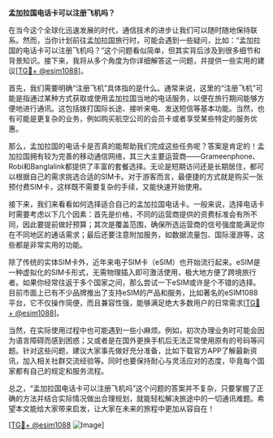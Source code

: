 **孟加拉国电话卡可以注册飞机吗？**

在当今这个全球化迅速发展的时代，通信技术的进步让我们可以随时随地保持联系。然而，当你计划前往孟加拉国旅行时，可能会遇到一些疑问，比如：“孟加拉国的电话卡可以注册飞机吗？”这个问题看似简单，但其实背后涉及到很多细节和背景知识。接下来，我将从多个角度为你详细解答这一问题，并提供一些实用的建议[[TG💪+ @esim1088](https://t.me/s/esim1088)]。

首先，我们需要明确“注册飞机”具体指的是什么。通常来说，这里的“注册飞机”可能是指通过某种方式获取或使用孟加拉国当地的电话服务，以便在旅行期间能够方便地进行通讯。这包括拨打国际长途、接听来电、发送短信等基本功能。当然，也有可能是更复杂的业务，例如购买航空公司的会员卡或者享受某些特定的服务优惠。

那么，孟加拉国的电话卡是否真的能帮助我们完成这些任务呢？答案是肯定的！孟加拉国拥有较为完善的移动通信网络，其三大主要运营商——Grameenphone、Robi和Banglalink都提供了丰富的套餐选择。无论是短期访问还是长期居住，都可以根据自己的需求挑选合适的SIM卡。对于游客而言，最便捷的方式就是购买一张预付费SIM卡，这样既不需要复杂的手续，又能快速开始使用。

接下来，我们来看看如何选择适合自己的孟加拉国电话卡。一般来说，选择电话卡时需要考虑以下几个因素：首先是价格，不同的运营商提供的资费标准会有所不同，因此要提前做好预算；其次是覆盖范围，确保所选运营商的信号强度能满足你在不同地区的通话需求；最后还要注意附加服务，如数据流量包、国际漫游等，这些都是非常实用的功能。

除了传统的实体SIM卡外，近年来电子SIM卡（eSIM）也开始流行起来。eSIM是一种虚拟化的SIM卡形式，无需物理插入即可激活使用，极大地方便了跨境旅行者。如果你经常往返于多个国家之间，那么尝试一下eSIM或许是个不错的选择。目前市面上已有不少品牌推出了支持eSIM的产品和服务，比如著名的eSIM1088平台，它不仅操作简便，而且兼容性强，能够满足绝大多数用户的日常需求[[TG💪+ @esim1088](https://t.me/s/esim1088)]。

当然，在实际使用过程中也可能遇到一些小麻烦。例如，初次办理业务时可能会因为语言障碍而感到困惑；又或者是在国外更换手机后无法正常使用原有的号码等问题。针对这些问题，建议大家事先做好充分准备，比如下载官方APP了解最新资讯，加入相关社群交流经验等。同时也要保持耐心与灵活应对的态度，毕竟每个国家都有自己的规定和服务流程。

总之，“孟加拉国电话卡可以注册飞机吗”这个问题的答案并不复杂，只要掌握了正确的方法并结合实际情况做出合理规划，就能轻松解决旅途中的一切通讯难题。希望本文能给大家带来启发，让大家在未来的旅程中更加从容自在！

[[TG💪+ @esim1088](https://t.me/s/esim1088) ![Image](https://i.postimg.cc/4NQfJmqS/Snipaste-2025-05-13-00-14-12.png)]